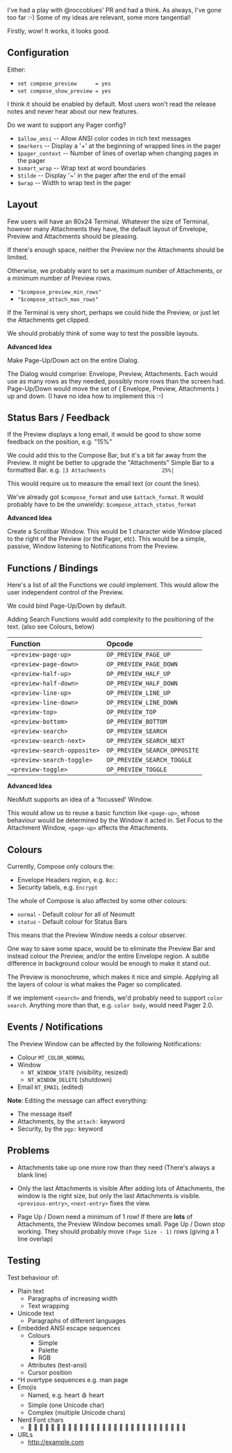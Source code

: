 I've had a play with @roccoblues' PR and had a think.
As always, I've gone too far :-)
Some of my ideas are relevant, some more tangential!

Firstly, wow!
It works, it looks good.

## Configuration

Either:
- `set compose_preview      = yes`
- `set compose_show_preview = yes`

I think it should be enabled by default.
Most users won't read the release notes and never hear about our new features.

Do we want to support any Pager config?

- `$allow_ansi` -- Allow ANSI color codes in rich text messages
- `$markers` -- Display a '+' at the beginning of wrapped lines in the pager
- `$pager_context` -- Number of lines of overlap when changing pages in the pager
- `$smart_wrap` -- Wrap text at word boundaries
- `$tilde` -- Display '~' in the pager after the end of the email
- `$wrap` -- Width to wrap text in the pager

## Layout

Few users will have an 80x24 Terminal.
Whatever the size of Terminal, however many Attachments they have,
the default layout of Envelope, Preview and Attachments should be pleasing.

If there's enough space, neither the Preview nor the Attachments should be limited.

Otherwise, we probably want to set a maximum number of Attachments, or a minimum number of Preview rows.

- `"$compose_preview_min_rows"`
- `"$compose_attach_max_rows"`

If the Terminal is very short, perhaps we could hide the Preview, or just let the Attachments get clipped.

We should probably think of some way to test the possible layouts.

**Advanced Idea**

Make Page-Up/Down act on the entire Dialog.

The Dialog would comprise: Envelope, Preview, Attachments.
Each would use as many rows as they needed, possibly more rows than the screen had.
Page-Up/Down would move the set of { Envelope, Preview, Attachments } up and down.
(I have no idea how to implement this :-)

## Status Bars / Feedback

If the Preview displays a long email, it would be good to show some feedback on the position, e.g. "15%"

We could add this to the Compose Bar, but it's a bit far away from the Preview.
It might be better to upgrade the "Attachments" Simple Bar to a formatted Bar.
e.g. `|3 Attachments                  25%|`

This would require us to measure the email text (or count the lines).

We've already got `$compose_format` and use `$attach_format`.
It would probably have to be the unwieldy: `$compose_attach_status_format`

**Advanced Idea**

Create a Scrollbar Window.
This would be 1 character wide Window placed to the right of the Preview (or the Pager, etc).
This would be a simple, passive, Window listening to Notifications from the Preview.

## Functions / Bindings

Here's a list of all the Functions we _could_ implement.
This would allow the user independent control of the Preview.

We could bind Page-Up/Down by default.

Adding Search Functions would add complexity to the positioning of the text.
(also see Colours, below)

| Function                    | Opcode                       |
| :-------------------------- | :--------------------------- |
| `<preview-page-up>`         | `OP_PREVIEW_PAGE_UP`         |
| `<preview-page-down>`       | `OP_PREVIEW_PAGE_DOWN`       |
| `<preview-half-up>`         | `OP_PREVIEW_HALF_UP`         |
| `<preview-half-down>`       | `OP_PREVIEW_HALF_DOWN`       |
| `<preview-line-up>`         | `OP_PREVIEW_LINE_UP`         |
| `<preview-line-down>`       | `OP_PREVIEW_LINE_DOWN`       |
| `<preview-top>`             | `OP_PREVIEW_TOP`             |
| `<preview-bottom>`          | `OP_PREVIEW_BOTTOM`          |
| `<preview-search>`          | `OP_PREVIEW_SEARCH`          |
| `<preview-search-next>`     | `OP_PREVIEW_SEARCH_NEXT`     |
| `<preview-search-opposite>` | `OP_PREVIEW_SEARCH_OPPOSITE` |
| `<preview-search-toggle>`   | `OP_PREVIEW_SEARCH_TOGGLE`   |
| `<preview-toggle>`          | `OP_PREVIEW_TOGGLE`          |

**Advanced Idea**

NeoMutt supports an idea of a 'focussed' Window.

This would allow us to reuse a basic function like `<page-up>`,
whose behaviour would be determined by the Window it acted in.
Set Focus to the Attachment Window, `<page-up>` affects the Attachments.

## Colours

Currently, Compose only colours the:

- Envelope Headers region, e.g. `Bcc:`
- Security labels, e.g. `Encrypt`

The whole of Compose is also affected by some other colours:

- `normal` - Default colour for all of Neomutt
- `status` - Default colour for Status Bars

This means that the Preview Window needs a colour observer.

One way to save some space, would be to eliminate the Preview Bar
and instead colour the Preview, and/or the entire Envelope region.
A subtle difference in background colour would be enough to make it stand out.

The Preview is monochrome, which makes it nice and simple.
Applying all the layers of colour is what makes the Pager so complicated.

If we implement `<search>` and friends, we'd probably need to support `color search`.
Anything more than that, e.g. `color body`, would need Pager 2.0.

## Events / Notifications

The Preview Window can be affected by the following Notifications:

- Colour `MT_COLOR_NORMAL`
- Window
  - `NT_WINDOW_STATE` (visibility, resized)
  - `NT_WINDOW_DELETE` (shutdown)
- Email `NT_EMAIL` (edited)

**Note**: Editing the message can affect everything:

- The message itself
- Attachments, by the `attach:` keyword
- Security, by the `pgp:` keyword

## Problems

- Attachments take up one more row than they need
  (There's always a blank line)

- Only the last Attachments is visible
  After adding lots of Attachments, the window is the right size, but only the last Attachments is visible.
  `<previous-entry>`, `<next-entry>` fixes the view.

- Page Up / Down need a minimum of 1 row!
  If there are **lots** of Attachments, the Preview Window becomes small.
  Page Up / Down stop working.
  They should probably move `(Page Size - 1)` rows (giving a 1 line overlap)

## Testing

Test behaviour of:

- Plain text
  - Paragraphs of increasing width
  - Text wrapping
- Unicode text
  - Paragraphs of different languages
- Embedded ANSI escape sequences
  - Colours
    - Simple
    - Palette
    - RGB
  - Attributes (test-ansi)
  - Cursor position
- ^H overtype sequences
  e.g. man page
- Emojis
  - Named, e.g. heart 🩸 heart
  - Simple (one Unicode char)
  - Complex (multiple Unicode chars)
- Nerd Font chars
  -                            
- URLs
  - http://example.com

